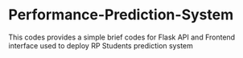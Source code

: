 # Performance-Prediction-System
This codes provides a simple brief codes for Flask API and Frontend interface used to deploy RP Students prediction system 
